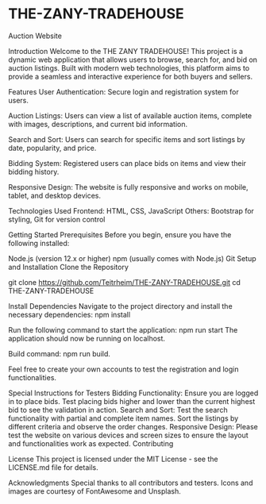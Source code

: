# THE-ZANY-TRADEHOUSE

Auction Website

Introduction
Welcome to the THE ZANY TRADEHOUSE! This project is a dynamic web application that allows users to browse, search for, and bid on auction listings. Built with modern web technologies, this platform aims to provide a seamless and interactive experience for both buyers and sellers.

Features
User Authentication: Secure login and registration system for users.

Auction Listings: Users can view a list of available auction items, complete with images, descriptions, and current bid information.

Search and Sort: Users can search for specific items and sort listings by date, popularity, and price.

Bidding System: Registered users can place bids on items and view their bidding history.

Responsive Design: The website is fully responsive and works on mobile, tablet, and desktop devices.

Technologies Used
Frontend: HTML, CSS, JavaScript
Others: Bootstrap for styling, Git for version control

Getting Started
Prerequisites
Before you begin, ensure you have the following installed:

Node.js (version 12.x or higher)
npm (usually comes with Node.js)
Git
Setup and Installation
Clone the Repository

git clone https://github.com/Teitrheim/THE-ZANY-TRADEHOUSE.git
cd THE-ZANY-TRADEHOUSE

Install Dependencies
Navigate to the project directory and install the necessary dependencies:
npm install

Run the following command to start the application:
npm run start
The application should now be running on localhost.

Build command: npm run build.

Feel free to create your own accounts to test the registration and login functionalities.

Special Instructions for Testers
Bidding Functionality: Ensure you are logged in to place bids. Test placing bids higher and lower than the current highest bid to see the validation in action.
Search and Sort: Test the search functionality with partial and complete item names. Sort the listings by different criteria and observe the order changes.
Responsive Design: Please test the website on various devices and screen sizes to ensure the layout and functionalities work as expected.
Contributing

License
This project is licensed under the MIT License - see the LICENSE.md file for details.

Acknowledgments
Special thanks to all contributors and testers.
Icons and images are courtesy of FontAwesome and Unsplash.
